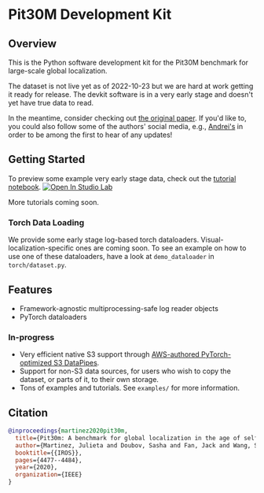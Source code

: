 # Pit30M Development Kit

## Overview
This is the Python software development kit for the Pit30M benchmark for large-scale global localization.

The dataset is not live yet as of 2022-10-23 but we are hard at work getting it ready for release. The devkit software
is in a very early stage and doesn't yet have true data to read.

In the meantime, consider checking out [the original paper](https://arxiv.org/pdf/2012.12437.pdf). If you'd like to, you
could also follow some of the authors' social media, e.g., [Andrei's](https://twitter.com/andreib) in order to be among
the first to hear of any updates!


## Getting Started

To preview some example very early stage data, check out the [tutorial notebook](pit30m/examples/tutorial_00_introduction.ipynb).
[![Open In Studio Lab](https://studiolab.sagemaker.aws/studiolab.svg)](https://studiolab.sagemaker.aws/import/github/pit30m/pit30m/blob/main/pit30m/examples/tutorial_00_introduction.ipynb)

More tutorials coming soon.

### Torch Data Loading

We provide some early stage log-based torch dataloaders. Visual-localization-specific ones are coming soon. To see an
example on how to use one of these dataloaders, have a look at `demo_dataloader` in `torch/dataset.py`.


## Features

 * Framework-agnostic multiprocessing-safe log reader objects
 * PyTorch dataloaders

### In-progress
 * Very efficient native S3 support through [AWS-authored PyTorch-optimized S3 DataPipes](https://aws.amazon.com/blogs/machine-learning/announcing-the-amazon-s3-plugin-for-pytorch/).
 * Support for non-S3 data sources, for users who wish to copy the dataset, or parts of it, to their own storage.
 * Tons of examples and tutorials. See `examples/` for more information.


## Citation

```bibtex
@inproceedings{martinez2020pit30m,
  title={Pit30m: A benchmark for global localization in the age of self-driving cars},
  author={Martinez, Julieta and Doubov, Sasha and Fan, Jack and Wang, Shenlong and M{\'a}ttyus, Gell{\'e}rt and Urtasun, Raquel and others},
  booktitle={{IROS}},
  pages={4477--4484},
  year={2020},
  organization={IEEE}
}
```